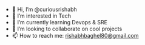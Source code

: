 - 👋 Hi, I’m @curiousrishabh
- 👀 I’m interested in Tech
- 🌱 I’m currently learning Devops & SRE
- 💞️ I’m looking to collaborate on cool projects
- 📫 How to reach me: rishabhbaghel80@gmail.com

<!---
curiousrishabh/curiousrishabh is a ✨ special ✨ repository because its `README.md` (this file) appears on your GitHub profile.
You can click the Preview link to take a look at your changes.
--->
